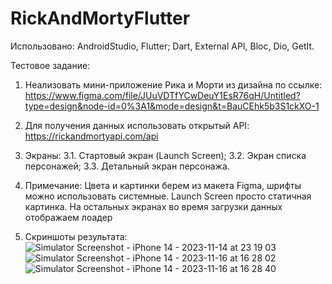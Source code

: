 # RickAndMortyFlutter

Использовано: AndroidStudio, Flutter; Dart, External API, Bloc, Dio, GetIt.

Тестовое задание:

1. Hеализовать мини-приложение Рика и Морти из дизайна по ссылке:
https://www.figma.com/file/JUuVDTfYCwDeuY1EsR76qH/Untitled?type=design&node-id=0%3A1&mode=design&t=BauCEhk5b3S1ckXO-1

2. Для получения данных использовать открытый API: https://rickandmortyapi.com/api

3. Экраны:
3.1. Стартовый экран (Launch Screen);
3.2. Экран списка персонажей;
3.3. Детальный экран персонажа.

4. Примечание: Цвета и картинки берем из макета Figma, шрифты можно использовать системные. Launch Screen просто статичная картинка. На остальных экранах во время загрузки данных отображаем лоадер
5. Скриншоты результата:
![Simulator Screenshot - iPhone 14 - 2023-11-14 at 23 19 03](https://github.com/YaslikS/RickAndMortyFlutter/assets/58375980/2d381e15-5415-441a-8ddc-e4160ecf8fcb)
![Simulator Screenshot - iPhone 14 - 2023-11-16 at 16 28 02](https://github.com/YaslikS/RickAndMortyFlutter/assets/58375980/742cf796-512b-4552-bfac-d6a17f72ffe4)
![Simulator Screenshot - iPhone 14 - 2023-11-16 at 16 28 40](https://github.com/YaslikS/RickAndMortyFlutter/assets/58375980/7041c053-9db7-44d6-8048-a0bc4f93434f)
